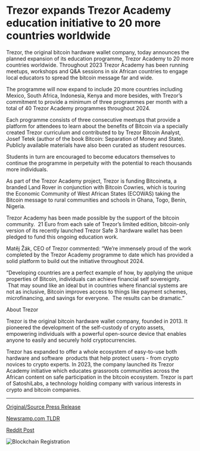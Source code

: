 # Trezor expands Trezor Academy education initiative to 20 more countries worldwide

Trezor, the original bitcoin hardware wallet company, today announces the planned expansion of its education programme, Trezor Academy to 20 more countries worldwide. Throughout 2023 Trezor Academy has been running meetups, workshops and Q&A sessions in six African countries to engage local educators to spread the bitcoin message far and wide.

The programme will now expand to include 20 more countries including Mexico, South Africa, Indonesia, Kenya and more besides, with Trezor’s commitment to provide a minimum of three programmes per month with a total of 40 Trezor Academy programmes throughout 2024.

Each programme consists of three consecutive meetups that provide a platform for attendees to learn about the benefits of Bitcoin via a specially created Trezor curriculum and contributed to by Trezor Bitcoin Analyst, Josef Tetek (author of the book Bitcoin: Separation of Money and State). Publicly available materials have also been curated as student resources.

Students in turn are encouraged to become educators themselves to continue the programme in perpetuity with the potential to reach thousands more individuals.

As part of the Trezor Academy project, Trezor is funding Bitcoineta, a branded Land Rover in conjunction with Bitcoin Cowries, which is touring the Economic Community of West African States (ECOWAS) taking the Bitcoin message to rural communities and schools in Ghana, Togo, Benin, Nigeria.

Trezor Academy has been made possible by the support of the bitcoin community.  21 Euro from each sale of Trezor’s limited edition, bitcoin-only version of its recently launched Trezor Safe 3 hardware wallet has been pledged to fund this ongoing education work.

Matěj Žák, CEO of Trezor commented: “We’re immensely proud of the work completed by the Trezor Academy programme to date which has provided a solid platform to build out the initiative throughout 2024.

“Developing countries are a perfect example of how, by applying the unique properties of Bitcoin, individuals can achieve financial self sovereignty.  That may sound like an ideal but in countries where financial systems are not as inclusive, Bitcoin improves access to things like payment schemes, microfinancing, and savings for everyone.  The results can be dramatic.”

About Trezor

Trezor is the original bitcoin hardware wallet company, founded in 2013. It pioneered the development of the self-custody of crypto assets, empowering individuals with a powerful open-source device that enables anyone to easily and securely hold cryptocurrencies.

Trezor has expanded to offer a whole ecosystem of easy-to-use both hardware and software  products that help protect users - from crypto novices to crypto experts. In 2023, the company launched its Trezor Academy initiative which educates grassroots communities across the African content on safe participation in the bitcoin ecosystem. Trezor is part of SatoshiLabs, a technology holding company with various interests in crypto and bitcoin companies. 

---

[Original/Source Press Release](https://blockchainwire.io/press-release/trezor-expands-trezor-academy-education-initiative-to-20-more-countries-worldwide)
                    

[Newsramp.com TLDR](None) 



[Reddit Post](https://www.reddit.com/r/technology_press/comments/1b6rqqg/trezor_expands_bitcoin_education_program_to_20/) 



![Blockchain Registration](https://cdn.newsramp.app/blockchainwire/qrcode/242/27/peargfxl.webp)